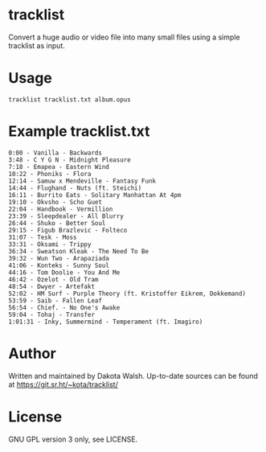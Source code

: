# tracklist

Convert a huge audio or video file into many small files using a simple
tracklist as input.

# Usage
```
tracklist tracklist.txt album.opus
```

# Example tracklist.txt
```
0:00 - Vanilla - Backwards
3:48 - C Y G N - Midnight Pleasure
7:18 - Emapea - Eastern Wind
10:22 - Phoniks - Flora 
12:14 - Samuw x Mendeville - Fantasy Funk
14:44 - Flughand - Nuts (ft. Steichi)
16:11 - Burrito Eats - Solitary Manhattan At 4pm
19:10 - Okvsho - Scho Guet 
22:04 - Handbook - Vermillion
23:39 - Sleepdealer - All Blurry
26:44 - Shuko - Better Soul
29:15 - Figub Brazlevic - Folteco
31:07 - Tesk - Moss 
33:31 - Oksami - Trippy
36:34 - Sweatson Kleak - The Need To Be
39:32 - Wun Two - Arapaziada 
41:06 - Konteks - Sunny Soul
44:16 - Tom Doolie - You And Me
46:42 - Ozelot - Old Tram
48:54 - Dwyer - Artefakt
52:02 - HM Surf - Purple Theory (ft. Kristoffer Eikrem, Dokkemand)
53:59 - Saib - Fallen Leaf
56:54 - Chief. - No One's Awake
59:04 - Tohaj - Transfer
1:01:31 - Inky, Summermind - Temperament (ft. Imagiro)
```

# Author
Written and maintained by Dakota Walsh.
Up-to-date sources can be found at https://git.sr.ht/~kota/tracklist/

# License
GNU GPL version 3 only, see LICENSE.

